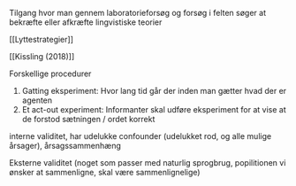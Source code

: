 Tilgang hvor man gennem laboratorieforsøg og forsøg i felten søger at bekræfte eller afkræfte lingvistiske teorier 

[[Lyttestrategier]]


[[Kissling (2018)]]



Forskellige procedurer 

1. Gatting eksperiment: Hvor lang tid går der inden man gætter hvad der er agenten
2. Et act-out experiment: Informanter skal udføre eksperiment for at vise at de forstod sætningen / ordet korrekt


interne validitet, har udelukke confounder (udelukket rod, og alle mulige årsager), årsagssammenhæng

Eksterne validitet (noget som passer med naturlig sprogbrug, popilitionen vi ønsker at sammenligne, skal være sammenlignelige)